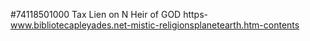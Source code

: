 #74118501000 Tax Lien on
N Heir of GOD
 https-www.bibliotecapleyades.net-mistic-religionsplanetearth.htm-contents
